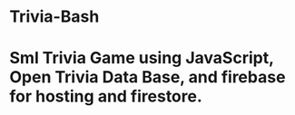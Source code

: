 # Trivia-Bash
# Sml Trivia Game using JavaScript, Open Trivia Data Base, and firebase for hosting and firestore. 
# 
